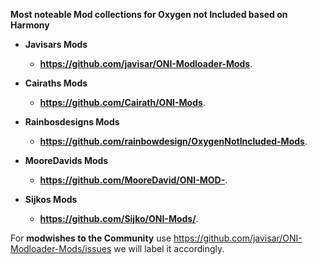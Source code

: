 **Most noteable Mod collections for Oxygen not Included based on Harmony**

- **Javisars Mods**

    - **https://github.com/javisar/ONI-Modloader-Mods**.
    
- **Cairaths Mods**

    - **https://github.com/Cairath/ONI-Mods**.
        
- **Rainbosdesigns Mods**

    - **https://github.com/rainbowdesign/OxygenNotIncluded-Mods**.

- **MooreDavids Mods**

    - **https://github.com/MooreDavid/ONI-MOD-**.
    
- **Sijkos Mods**

    - **https://github.com/Sijko/ONI-Mods/**.   

For **modwishes to the Community** use https://github.com/javisar/ONI-Modloader-Mods/issues we will label it accordingly.
